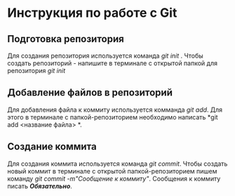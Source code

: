 # Инструкция по работе с Git

## Подготовка репозитория
Для создания репозитория используется команда *git init* . Чтобы создать репозиторий - напишите в терминале с открытой папкой для репозитория *git init*

##  Добавление файлов в репозиторий

Для добавления файла к коммиту используется комманда *git add*. Для этого в терминале с папкой-репозиторием необходимо написать *git add <название файла> *. 
## Создание коммита
Для создания коммита используется команда *git commit*. Чтобы создать новый коммит в терминале с открытой папкой-репозиторием пишем команду *git commit -m"Cообщение к коммиту"*. Сообщения к коммиту писать ***Обязательно***.
